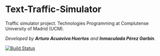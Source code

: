 # Text-Traffic-Simulator
Traffic simulator project. Technologies Programming at Complutense University of Madrid (UCM).

<i>Developed by <b>Arturo Acuaviva Huertos</b> and <b>Inmaculada Pérez Garbín</b>.</i>

[![Build Status](
https://travis-ci.com/Inmapg/Text-Traffic-Simulator.svg?token=R1rchsymsqfKbHxgdbb6&branch=master)](https://travis-ci.org/Inmapg/Text-Traffic-Simulator)
